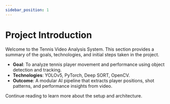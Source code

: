 ```yaml
---
sidebar_position: 1
---
```


# Project Introduction

Welcome to the Tennis Video Analysis System. This section provides a summary of the goals, technologies, and initial steps taken in the project.

- **Goal**: To analyze tennis player movement and performance using object detection and tracking.
- **Technologies**: YOLOv5, PyTorch, Deep SORT, OpenCV.
- **Outcome**: A modular AI pipeline that extracts player positions, shot patterns, and performance insights from video.

Continue reading to learn more about the setup and architecture.
